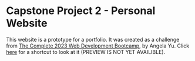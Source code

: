 # Capstone Project 2 - Personal Website
This website is a prototype for a portfolio. It was created as a challenge from [The Complete 2023 Web Development Bootcamp](https://www.udemy.com/course/the-complete-web-development-bootcamp/), by Angela Yu. Click [here](#) for a shortcut to look at it (PREVIEW IS NOT YET AVAILIBLE).
